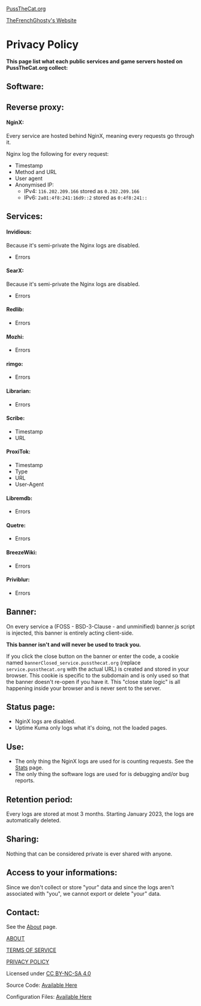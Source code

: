 [PussTheCat.org](https://pussthecat.org/)

[TheFrenchGhosty's Website](https://thefrenchghosty.me/)

**Privacy Policy**
==================

**This page list what each public services and game servers hosted on PussTheCat.org collect:**

**Software:**
-------------

**Reverse proxy:**
------------------

#### **NginX:**

  

Every service are hosted behind NginX, meaning every requests go through it.

Nginx log the following for every request:

* Timestamp
* Method and URL
* User agent
* Anonymised IP:
    * IPv4: `116.202.209.166` stored as `0.202.209.166`
    * IPv6: `2a01:4f8:241:16d9::2` stored as `0:4f8:241::`

  

**Services:**
-------------

  

#### **Invidious:**

Because it's semi-private the Nginx logs are disabled.

* Errors

#### **SearX:**

Because it's semi-private the Nginx logs are disabled.

* Errors

#### **Redlib:**

* Errors

#### **Mozhi:**

* Errors

#### **rimgo:**

* Errors

#### **Librarian:**

* Errors

#### **Scribe:**

* Timestamp
* URL

#### **ProxiTok:**

* Timestamp
* Type
* URL
* User-Agent

#### **Libremdb:**

* Errors

#### **Quetre:**

* Errors

#### **BreezeWiki:**

* Errors

#### **Priviblur:**

* Errors

  

**Banner:**
-----------

On every service a (FOSS - BSD-3-Clause - and unminified) banner.js script is injected, this banner is entirely acting client-side.  
  
**This banner isn't and will never be used to track you.**  
  
If you click the close button on the banner or enter the code, a cookie named `bannerClosed_service.pussthecat.org` (replace `service.pussthecat.org` with the actual URL) is created and stored in your browser. This cookie is specific to the subdomain and is only used so that the banner doesn't re-open if you have it. This "close state logic" is all happening inside your browser and is never sent to the server.

  

**Status page:**
----------------

  

* NginX logs are disabled.
* Uptime Kuma only logs what it's doing, not the loaded pages.

  

**Use:**
--------

* The only thing the NginX logs are used for is counting requests. See the [Stats](https://pussthecat.org/stats/) page.
* The only thing the software logs are used for is debugging and/or bug reports.

  

**Retention period:**
---------------------

Every logs are stored at most 3 months. Starting January 2023, the logs are automatically deleted.

  
  

**Sharing:**
------------

Nothing that can be considered private is ever shared with anyone.

  

**Access to your informations:**
--------------------------------

Since we don't collect or store "your" data and since the logs aren't associated with "you", we cannot export or delete "your" data.  
  

**Contact:**
------------

See the [About](https://pussthecat.org/about/) page.

  
  
  

[ABOUT](https://pussthecat.org/about/)

[TERMS OF SERVICE](https://pussthecat.org/tos/)

[PRIVACY POLICY](#)

  
  
  

Licensed under [CC BY-NC-SA 4.0](https://creativecommons.org/licenses/by-nc-sa/4.0/)

  

Source Code: [Available Here](https://github.com/PussTheCat-org/PussTheCat.org)

Configuration Files: [Available Here](https://github.com/PussTheCat-org/PussTheCat.org-Configs)